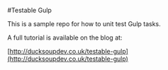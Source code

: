 #Testable Gulp

This is a sample repo for how to unit test Gulp tasks.

A full tutorial is available on the blog at:

[http://ducksoupdev.co.uk/testable-gulp](http://ducksoupdev.co.uk/testable-gulp)
